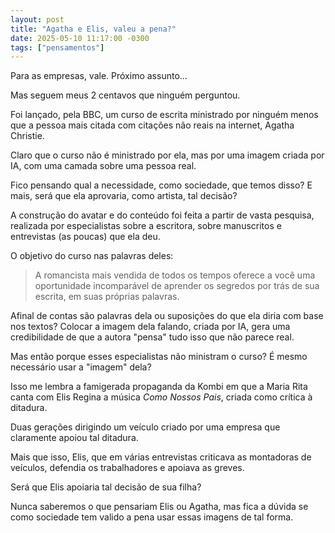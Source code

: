 ```yaml
---
layout: post
title: "Agatha e Elis, valeu a pena?"
date: 2025-05-10 11:17:00 -0300
tags: ["pensamentos"]
---
```

Para as empresas, vale. Próximo assunto...  

Mas seguem meus 2 centavos que ninguém perguntou.  

Foi lançado, pela BBC, um curso de escrita ministrado por ninguém menos que a pessoa mais citada com citações não reais na internet, Agatha Christie.  

Claro que o curso não é ministrado por ela, mas por uma imagem criada por IA, com uma camada sobre uma pessoa real.  

Fico pensando qual a necessidade, como sociedade, que temos disso? E mais, será que ela aprovaria, como artista, tal decisão?  

A construção do avatar e do conteúdo foi feita a partir de vasta pesquisa, realizada por especialistas sobre a escritora, sobre manuscritos e entrevistas (as poucas) que ela deu.

O objetivo do curso nas palavras deles:

<Blockquote class="citacao">A romancista mais vendida de todos os tempos oferece a você uma oportunidade incomparável de aprender os segredos por trás de sua escrita, em suas próprias palavras.</blockquote>

Afinal de contas são palavras dela ou suposições do que ela diria com base nos textos? Colocar a imagem dela falando, criada por IA, gera uma credibilidade de que a autora "pensa" tudo isso que não parece real.  

Mas então porque esses especialistas não ministram o curso? É mesmo necessário usar a "imagem" dela?  

Isso me lembra a famigerada propaganda da Kombi em que a Maria Rita canta com Elis Regina a música *Como Nossos Pais*, criada como crítica à ditadura.

Duas gerações dirigindo um veículo criado por uma empresa que claramente apoiou tal ditadura.  

Mais que isso, Elis, que em várias entrevistas criticava as montadoras de veículos, defendia os trabalhadores e apoiava as greves.  

Será que Elis apoiaria tal decisão de sua filha?  

Nunca saberemos o que pensariam Elis ou Agatha, mas fica a dúvida se como sociedade tem valido a pena usar essas imagens de tal forma.